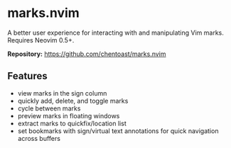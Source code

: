 # marks.nvim

A better user experience for interacting with and manipulating Vim marks. Requires Neovim 0.5+.

**Repository:** <https://github.com/chentoast/marks.nvim>

## Features

- view marks in the sign column
- quickly add, delete, and toggle marks
- cycle between marks
- preview marks in floating windows
- extract marks to quickfix/location list
- set bookmarks with sign/virtual text annotations for quick navigation across buffers
